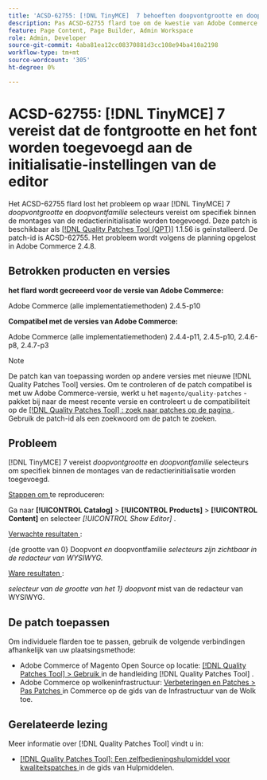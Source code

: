 ```yaml
---
title: 'ACSD-62755: [!DNL TinyMCE]  7 behoeften doopvontgrootte en doopvont die aan de montages van de redactierinitialisatie wordt toegevoegd'
description: Pas ACSD-62755 flard toe om de kwestie van Adobe Commerce te bevestigen waar  [!DNL TinyMCE]  7 *font size* en *font familie* vereist om specifiek binnen de montages van de redactierinitialisatie worden toegevoegd.
feature: Page Content, Page Builder, Admin Workspace
role: Admin, Developer
source-git-commit: 4aba81ea12cc08370881d3cc108e94ba410a2198
workflow-type: tm+mt
source-wordcount: '305'
ht-degree: 0%

---
```


# ACSD-62755: [!DNL TinyMCE] 7 vereist dat de fontgrootte en het font worden toegevoegd aan de initialisatie-instellingen van de editor

Het ACSD-62755 flard lost het probleem op waar [!DNL TinyMCE] 7 *doopvontgrootte* en *doopvontfamilie* selecteurs vereist om specifiek binnen de montages van de redactierinitialisatie worden toegevoegd. Deze patch is beschikbaar als [[!DNL Quality Patches Tool (QPT)]](/help/tools/quality-patches-tool/quality-patches-tool-to-self-serve-quality-patches.md) 1.1.56 is geïnstalleerd. De patch-id is ACSD-62755. Het probleem wordt volgens de planning opgelost in Adobe Commerce 2.4.8.

## Betrokken producten en versies

**het flard wordt gecreeerd voor de versie van Adobe Commerce:**

Adobe Commerce (alle implementatiemethoden) 2.4.5-p10

**Compatibel met de versies van Adobe Commerce:**

Adobe Commerce (alle implementatiemethoden) 2.4.4-p11, 2.4.5-p10, 2.4.6-p8, 2.4.7-p3

>[!NOTE]
>
>De patch kan van toepassing worden op andere versies met nieuwe [!DNL Quality Patches Tool] versies. Om te controleren of de patch compatibel is met uw Adobe Commerce-versie, werkt u het `magento/quality-patches` -pakket bij naar de meest recente versie en controleert u de compatibiliteit op de [[!DNL Quality Patches Tool] : zoek naar patches op de pagina ](https://experienceleague.adobe.com/tools/commerce-quality-patches/index.html) . Gebruik de patch-id als een zoekwoord om de patch te zoeken.

## Probleem

[!DNL TinyMCE] 7 vereist *doopvontgrootte* en *doopvontfamilie* selecteurs om specifiek binnen de montages van de redactierinitialisatie worden toegevoegd.

<u> Stappen om </u> te reproduceren:

Ga naar **[!UICONTROL Catalog]** > **[!UICONTROL Products]** > **[!UICONTROL Content]** en selecteer *[!UICONTROL Show Editor]* .

<u> Verwachte resultaten </u>:

{de grootte van 0} Doopvont *en* doopvontfamilie *selecteurs zijn zichtbaar in de redacteur van WYSIWYG.*

<u> Ware resultaten </u>:

*selecteur van de grootte van het 1&rbrace; doopvont* mist van de redacteur van WYSIWYG.

## De patch toepassen

Om individuele flarden toe te passen, gebruik de volgende verbindingen afhankelijk van uw plaatsingsmethode:

* Adobe Commerce of Magento Open Source op locatie: [[!DNL Quality Patches Tool]  > Gebruik ](/help/tools/quality-patches-tool/usage.md) in de handleiding [!DNL Quality Patches Tool] .
* Adobe Commerce op wolkeninfrastructuur: [ Verbeteringen en Patches > Pas Patches ](https://experienceleague.adobe.com/docs/commerce-cloud-service/user-guide/develop/upgrade/apply-patches.html) in Commerce op de gids van de Infrastructuur van de Wolk toe.

## Gerelateerde lezing

Meer informatie over [!DNL Quality Patches Tool] vindt u in:

* [[!DNL Quality Patches Tool]: Een zelfbedieningshulpmiddel voor kwaliteitspatches ](/help/tools/quality-patches-tool/quality-patches-tool-to-self-serve-quality-patches.md) in de gids van Hulpmiddelen.

